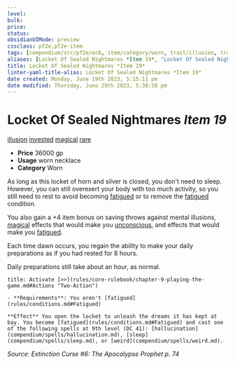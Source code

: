```yaml
---
level:
bulk:
price:
status:
obsidianUIMode: preview
cssclass: pf2e,pf2e-item
tags: [compendium/src/pf2e/ec6, item/category/worn, trait/illusion, trait/invested, trait/magical, trait/rare]
aliases: [Locket Of Sealed Nightmares *Item 19*, "Locket Of Sealed Nightmares"]
title: Locket Of Sealed Nightmares *Item 19*
linter-yaml-title-alias: Locket Of Sealed Nightmares *Item 19*
date created: Monday, June 19th 2023, 5:15:11 pm
date modified: Thursday, June 29th 2023, 5:30:38 pm
---
```


# Locket Of Sealed Nightmares *Item 19*

[illusion](rules/traits/illusion.md) [invested](rules/traits/invested.md) [magical](rules/traits/magical.md) [rare](rules/traits/rare.md)  

- **Price** 36000 gp
- **Usage** worn necklace
- **Category** Worn

As long as this locket of horn and silver is closed, you don't need to sleep. However, you can still overexert your body with too much activity, so you still need to rest to avoid becoming [fatigued](rules/conditions.md#Fatigued) or to remove the [fatigued](rules/conditions.md#Fatigued) condition.

You also gain a +4 item bonus on saving throws against mental illusions, [magical](rules/traits/magical.md) effects that would make you [unconscious](rules/conditions.md#Unconscious), and effects that would make you [fatigued](rules/conditions.md#Fatigued).

Each time dawn occurs, you regain the ability to make your daily preparations as if you had rested for 8 hours.

Daily preparations still take about an hour, as normal.

```ad-embed-ability
title: Activate [>>](rules/core-rulebook/chapter-9-playing-the-game.md#Actions "Two-Action")

- **Requirements**: You aren't [fatigued](rules/conditions.md#Fatigued)

**Effect** You open the locket to unleash the dreams it has kept at bay. You become [fatigued](rules/conditions.md#Fatigued) and cast one of the following spells at 9th level (DC 41): [hallucination](compendium/spells/hallucination.md), [sleep](compendium/spells/sleep.md), or [weird](compendium/spells/weird.md).
```

*Source: Extinction Curse #6: The Apocalypse Prophet p. 74*
